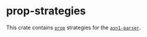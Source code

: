 
# prop-strategies

This crate contains [`prop`](https://docs.rs/proptest/latest/proptest/) strategies for the [`asn1-parser`](../asn1-parser/).
